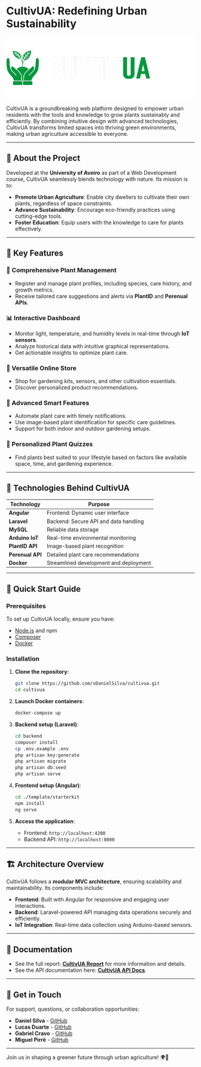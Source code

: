 # CultivUA: Redefining Urban Sustainability

![CultivUA Logo](template/starterkit/src/assets/images/logos/logo_branco.png)

CultivUA is a groundbreaking web platform designed to empower urban residents with the tools and knowledge to grow plants sustainably and efficiently. By combining intuitive design with advanced technologies, CultivUA transforms limited spaces into thriving green environments, making urban agriculture accessible to everyone.

---

## 🌱 About the Project
Developed at the **University of Aveiro** as part of a Web Development course, CultivUA seamlessly blends technology with nature. Its mission is to:

- **Promote Urban Agriculture**: Enable city dwellers to cultivate their own plants, regardless of space constraints.
- **Advance Sustainability**: Encourage eco-friendly practices using cutting-edge tools.
- **Foster Education**: Equip users with the knowledge to care for plants effectively.

---

## 🌟 Key Features

### 🌿 Comprehensive Plant Management
- Register and manage plant profiles, including species, care history, and growth metrics.
- Receive tailored care suggestions and alerts via **PlantID** and **Perenual APIs**.

### 📊 Interactive Dashboard
- Monitor light, temperature, and humidity levels in real-time through **IoT sensors**.
- Analyze historical data with intuitive graphical representations.
- Get actionable insights to optimize plant care.

### 🛒 Versatile Online Store
- Shop for gardening kits, sensors, and other cultivation essentials.
- Discover personalized product recommendations.

### 🤖 Advanced Smart Features
- Automate plant care with timely notifications.
- Use image-based plant identification for specific care guidelines.
- Support for both indoor and outdoor gardening setups.

### 🎯 Personalized Plant Quizzes
- Find plants best suited to your lifestyle based on factors like available space, time, and gardening experience.

---

## 🔧 Technologies Behind CultivUA

| **Technology**   | **Purpose**                        |
|-------------------|------------------------------------|
| **Angular**       | Frontend: Dynamic user interface  |
| **Laravel**       | Backend: Secure API and data handling |
| **MySQL**         | Reliable data storage             |
| **Arduino IoT**   | Real-time environmental monitoring |
| **PlantID API**   | Image-based plant recognition     |
| **Perenual API**  | Detailed plant care recommendations |
| **Docker**        | Streamlined development and deployment |

---

## 🚀 Quick Start Guide

### Prerequisites
To set up CultivUA locally, ensure you have:
- [Node.js](https://nodejs.org/) and npm
- [Composer](https://getcomposer.org/)
- [Docker](https://www.docker.com/)

### Installation

1. **Clone the repository**:
   ```bash
   git clone https://github.com/sDanielSilva/cultivua.git
   cd cultivua
   ```

2. **Launch Docker containers**:
   ```bash
   docker-compose up
   ```

3. **Backend setup (Laravel)**:
   ```bash
   cd backend
   composer install
   cp .env.example .env
   php artisan key:generate
   php artisan migrate
   php artisan db:seed
   php artisan serve
   ```

4. **Frontend setup (Angular)**:
   ```bash
   cd ./template/starterkit
   npm install
   ng serve
   ```

5. **Access the application**:
   - Frontend: `http://localhost:4200`
   - Backend API: `http://localhost:8000`

---

## 🏗️ Architecture Overview

CultivUA follows a **modular MVC architecture**, ensuring scalability and maintainability. Its components include:
- **Frontend**: Built with Angular for responsive and engaging user interactions.
- **Backend**: Laravel-powered API managing data operations securely and efficiently.
- **IoT Integration**: Real-time data collection using Arduino-based sensors.

---

## 📝 Documentation

- See the full report: [**CultivUA Report**](CultivUA.pdf) for more information and details.
- See the API documentation here: [**CultivUA API Docs**](https://bump.sh/kode/doc/cultivua).

---

## 📧 Get in Touch
For support, questions, or collaboration opportunities:

- **Daniel Silva** - [GitHub](https://github.com/sDanielSilva)
- **Lucas Duarte** - [GitHub](https://github.com/lucasduarte2)
- **Gabriel Cravo** - [GitHub](https://github.com/gcravo)
- **Miguel Pirré** - [GitHub](https://github.com/MPirre)

---

Join us in shaping a greener future through urban agriculture! 🌍🌱

